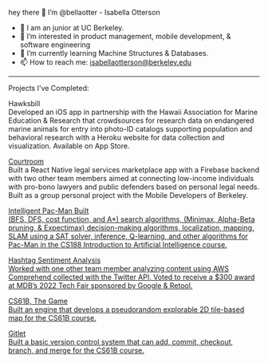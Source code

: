 
hey there 👋 I’m @bellaotter - Isabella Otterson
- 💞️ I am an junior at UC Berkeley.
- 👀 I’m interested in product management, mobile development, & software engineering
- 🌱 I’m currently learning Machine Structures & Databases.
- 📫 How to reach me: isabellaotterson@berkeley.edu

---
Projects I've Completed:

Hawksbill <br>
Developed an iOS app in partnership with the Hawaii Association for Marine Education & Research that crowdsources for research data on endangered marine animals for entry into photo-ID catalogs supporting population and behavioral research with a Heroku website for data collection and visualization. Available on App Store.

<u>Courtroom </u> <br>
Built a React Native legal services marketplace app with a Firebase backend with two other team members aimed at connecting low-income individuals with pro-bono lawyers and public defenders based on personal legal needs. Built as a group personal project with the Mobile Developers of Berkeley.

<u>Intelligent Pac-Man Built <br>
(BFS, DFS, cost function, and A*) search algorithms, (Minimax, Alpha-Beta pruning, & Expectimax) decision-making algorithms, localization, mapping, SLAM using a SAT solver, inference, Q-learning, and other algorithms for Pac-Man in the CS188 Introduction to Artificial Intelligence course.
  
Hashtag Sentiment Analysis <br>
Worked with one other team member analyzing content using AWS Comprehend
collected with the Twitter API. Voted to receive a $300 award at MDB’s 2022 Tech Fair sponsored by Google & Retool.

CS61B, The Game <br>
Built an engine that develops a pseudorandom explorable 2D tile-based map for the CS61B course.

Gitlet <br>
Built a basic version control system that can add, commit, checkout, branch, and merge for the CS61B course.

